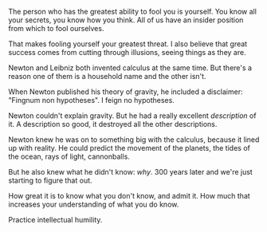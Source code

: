 The person who has the greatest ability to fool you is yourself. You know all your secrets, you know how you think. All of us have an insider position from which to fool ourselves.

That makes fooling yourself your greatest threat. I also believe that great success comes from cutting through illusions, seeing things as they are.

Newton and Leibniz both invented calculus at the same time. But there's a reason one of them is a household name and the other isn't.

When Newton published his theory of gravity, he included a disclaimer: "Fingnum non hypotheses". I feign no hypotheses.

Newton couldn't explain gravity. But he had a really excellent *description* of it. A description so good, it destroyed all the other descriptions.

Newton knew he was on to something big with the calculus, because it lined up with reality. He could predict the movement of the planets, the tides of the ocean, rays of light, cannonballs.

But he also knew what he didn't know: *why*. 300 years later and we're just starting to figure that out.

How great it is to know what you don't know, and admit it. How much that increases your understanding of what you do know.

Practice intellectual humility.
